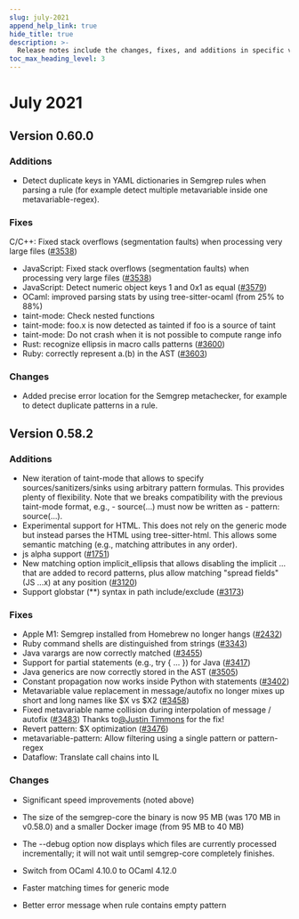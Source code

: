 ```yaml
---
slug: july-2021
append_help_link: true
hide_title: true
description: >-
  Release notes include the changes, fixes, and additions in specific versions of Semgrep.
toc_max_heading_level: 3
---
```


# July 2021

## Version 0.60.0

### Additions

- Detect duplicate keys in YAML dictionaries in Semgrep rules when parsing a rule (for example detect multiple metavariable inside one metavariable-regex).

### Fixes

C/C++: Fixed stack overflows (segmentation faults) when processing very large files ([#3538](https://github.com/semgrep/semgrep/issues/3538))

- JavaScript: Fixed stack overflows (segmentation faults) when processing very large files ([#3538](https://github.com/semgrep/semgrep/issues/3538))
- JavaScript: Detect numeric object keys 1 and 0x1 as equal ([#3579](https://github.com/semgrep/semgrep/issues/3579))
- OCaml: improved parsing stats by using tree-sitter-ocaml (from 25% to 88%)
- taint-mode: Check nested functions
- taint-mode: foo.x is now detected as tainted if foo is a source of taint
- taint-mode: Do not crash when it is not possible to compute range info
- Rust: recognize ellipsis in macro calls patterns ([#3600](https://github.com/semgrep/semgrep/issues/3600))
- Ruby: correctly represent a.(b) in the AST ([#3603](https://github.com/semgrep/semgrep/issues/3603))

### Changes

- Added precise error location for the Semgrep metachecker, for example to detect duplicate patterns in a rule.

## Version 0.58.2

### Additions

- New iteration of taint-mode that allows to specify sources/sanitizers/sinks using arbitrary pattern formulas. This provides plenty of flexibility. Note that we breaks compatibility with the previous taint-mode format, e.g., - source(...) must now be written as - pattern: source(...).
- Experimental support for HTML. This does not rely on the generic mode but instead parses the HTML using tree-sitter-html. This allows some semantic matching (e.g., matching attributes in any order).
- js alpha support ([#1751](https://github.com/semgrep/semgrep/issues/1751))
- New matching option implicit_ellipsis that allows disabling the implicit ... that are added to record patterns, plus allow matching "spread fields" (JS ...x) at any position ([#3120](https://github.com/semgrep/semgrep/issues/3120))
- Support globstar (**) syntax in path include/exclude ([#3173](https://github.com/semgrep/semgrep/pull/3173))

### Fixes

- Apple M1: Semgrep installed from Homebrew no longer hangs ([#2432](https://github.com/semgrep/semgrep/issues/2432))
- Ruby command shells are distinguished from strings ([#3343](https://github.com/semgrep/semgrep/issues/3343))
- Java varargs are now correctly matched ([#3455](https://github.com/semgrep/semgrep/issues/3455))
- Support for partial statements (e.g., try { ... }) for Java ([#3417](https://github.com/semgrep/semgrep/issues/3417))
- Java generics are now correctly stored in the AST ([#3505](https://github.com/semgrep/semgrep/pull/3505))
- Constant propagation now works inside Python with statements ([#3402](https://github.com/semgrep/semgrep/issues/3402))
- Metavariable value replacement in message/autofix no longer mixes up short and long names like $X vs $X2 ([#3458](https://github.com/semgrep/semgrep/issues/3458))
- Fixed metavariable name collision during interpolation of message / autofix ([#3483](https://github.com/semgrep/semgrep/pull/3483)) Thanks to[@Justin Timmons](https://r2c-community.slack.com/team/U026SUZKJ8Z) for the fix!
- Revert pattern: $X optimization ([#3476](https://github.com/semgrep/semgrep/issues/3476))
- metavariable-pattern: Allow filtering using a single pattern or pattern-regex
- Dataflow: Translate call chains into IL

### Changes

- Significant speed improvements (noted above)
- The size of the semgrep-core the binary is now 95 MB (was 170 MB in v0.58.0) and a smaller Docker image (from 95 MB to 40 MB)
- The --debug option now displays which files are currently processed incrementally; it will not wait until semgrep-core completely finishes.
- Switch from OCaml 4.10.0 to OCaml 4.12.0
- Faster matching times for generic mode

- Better error message when rule contains empty pattern
